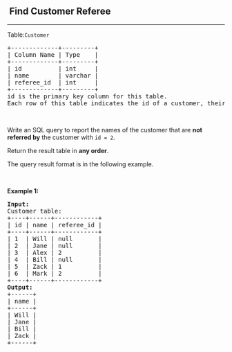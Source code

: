 <h2>  Find Customer Referee</h2><hr><div><p><font style="vertical-align: inherit;"><font style="vertical-align: inherit;">Table:</font></font><code>Customer</code></p>

<pre><font style="vertical-align: inherit;"><font style="vertical-align: inherit;">+-------------+---------+</font></font><font></font><font style="vertical-align: inherit;"><font style="vertical-align: inherit;">
| Column Name | Type    |</font></font><font></font><font style="vertical-align: inherit;"><font style="vertical-align: inherit;">
+-------------+---------+</font></font><font></font><font style="vertical-align: inherit;"><font style="vertical-align: inherit;">
| id          | int     |</font></font><font></font><font style="vertical-align: inherit;"><font style="vertical-align: inherit;">
| name        | varchar |</font></font><font></font><font style="vertical-align: inherit;"><font style="vertical-align: inherit;">
| referee_id  | int     |</font></font><font></font><font style="vertical-align: inherit;"><font style="vertical-align: inherit;">
+-------------+---------+</font></font><font></font><font style="vertical-align: inherit;"><font style="vertical-align: inherit;">
id is the primary key column for this table.</font></font><font></font><font style="vertical-align: inherit;"><font style="vertical-align: inherit;">
Each row of this table indicates the id of a customer, their name, and the id of the customer who referred them.</font></font><font></font>
</pre>

<p>&nbsp;</p>

<p><font style="vertical-align: inherit;"><font style="vertical-align: inherit;">Write an SQL query to report the names of the customer that are </font></font><strong><font style="vertical-align: inherit;"><font style="vertical-align: inherit;">not referred by</font></font></strong><font style="vertical-align: inherit;"><font style="vertical-align: inherit;"> the customer with </font></font><code>id = 2</code><font style="vertical-align: inherit;"><font style="vertical-align: inherit;">.</font></font></p>

<p><font style="vertical-align: inherit;"><font style="vertical-align: inherit;">Return the result table in </font></font><strong><font style="vertical-align: inherit;"><font style="vertical-align: inherit;">any order</font></font></strong><font style="vertical-align: inherit;"><font style="vertical-align: inherit;">.</font></font></p>

<p><font style="vertical-align: inherit;"><font style="vertical-align: inherit;">The query result format is in the following example.</font></font></p>

<p>&nbsp;</p>
<p><strong class="example"><font style="vertical-align: inherit;"><font style="vertical-align: inherit;">Example 1:</font></font></strong></p>

<pre><strong><font style="vertical-align: inherit;"><font style="vertical-align: inherit;">Input:</font></font></strong> <font></font><font style="vertical-align: inherit;"><font style="vertical-align: inherit;">
Customer table:</font></font><font></font><font style="vertical-align: inherit;"><font style="vertical-align: inherit;">
+----+------+------------+</font></font><font></font><font style="vertical-align: inherit;"><font style="vertical-align: inherit;">
| id | name | referee_id |</font></font><font></font><font style="vertical-align: inherit;"><font style="vertical-align: inherit;">
+----+------+------------+</font></font><font></font><font style="vertical-align: inherit;"><font style="vertical-align: inherit;">
| 1  | Will | null       |</font></font><font></font><font style="vertical-align: inherit;"><font style="vertical-align: inherit;">
| 2  | Jane | null       |</font></font><font></font><font style="vertical-align: inherit;"><font style="vertical-align: inherit;">
| 3  | Alex | 2          |</font></font><font></font><font style="vertical-align: inherit;"><font style="vertical-align: inherit;">
| 4  | Bill | null       |</font></font><font></font><font style="vertical-align: inherit;"><font style="vertical-align: inherit;">
| 5  | Zack | 1          |</font></font><font></font><font style="vertical-align: inherit;"><font style="vertical-align: inherit;">
| 6  | Mark | 2          |</font></font><font></font><font style="vertical-align: inherit;"><font style="vertical-align: inherit;">
+----+------+------------+</font></font><font></font>
<strong><font style="vertical-align: inherit;"><font style="vertical-align: inherit;">Output:</font></font></strong> <font></font><font style="vertical-align: inherit;"><font style="vertical-align: inherit;">
+------+</font></font><font></font><font style="vertical-align: inherit;"><font style="vertical-align: inherit;">
| name |</font></font><font></font><font style="vertical-align: inherit;"><font style="vertical-align: inherit;">
+------+</font></font><font></font><font style="vertical-align: inherit;"><font style="vertical-align: inherit;">
| Will |</font></font><font></font><font style="vertical-align: inherit;"><font style="vertical-align: inherit;">
| Jane |</font></font><font></font><font style="vertical-align: inherit;"><font style="vertical-align: inherit;">
| Bill |</font></font><font></font><font style="vertical-align: inherit;"><font style="vertical-align: inherit;">
| Zack |</font></font><font></font><font style="vertical-align: inherit;"><font style="vertical-align: inherit;">
+------+</font></font><font></font>
</pre>
</div>